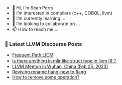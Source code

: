 - 👋 Hi, I’m Sean Perry
- 👀 I’m interested in compilers (c++, COBOL, llvm)
- 🌱 I’m currently learning ...
- 💞️ I’m looking to collaborate on ...
- 📫 How to reach me ...

<!---
s66perry/s66perry is a ✨ special ✨ repository because its `README.md` (this file) appears on your GitHub profile.
You can click the Preview link to take a look at your changes.
--->
### 📕 Latest LLVM Discourse Posts

<!-- DISCOURSE-LLVM:START -->
- [Frequent Path LICM](https://discourse.llvm.org/t/frequent-path-licm/68455#post_1)
- [Is there anything in mlir like struct type in llvm IR？](https://discourse.llvm.org/t/is-there-anything-in-mlir-like-struct-type-in-llvm-ir/68454#post_1)
- [LLVM Meetup in Wuhan, China &lpar;Feb 25, 2023&rpar;](https://discourse.llvm.org/t/llvm-meetup-in-wuhan-china-feb-25-2023/68441#post_2)
- [Reviving rename flang-new to flang](https://discourse.llvm.org/t/reviving-rename-flang-new-to-flang/68130?page=2#post_35)
- [How to remove some operation?](https://discourse.llvm.org/t/how-to-remove-some-operation/68395#post_7)
<!-- DISCOURSE-LLVM:END -->
